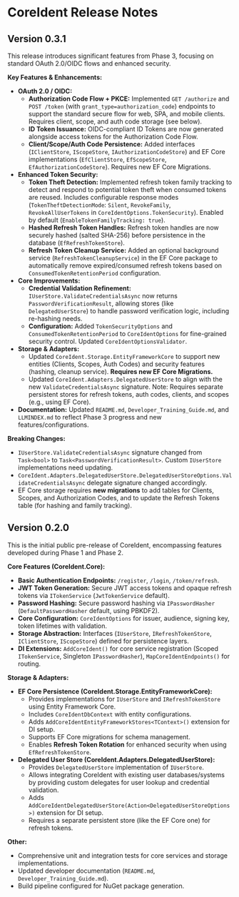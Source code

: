 # CoreIdent Release Notes

## Version 0.3.1

This release introduces significant features from Phase 3, focusing on standard OAuth 2.0/OIDC flows and enhanced security.

**Key Features & Enhancements:**

*   **OAuth 2.0 / OIDC:**
    *   **Authorization Code Flow + PKCE:** Implemented `GET /authorize` and `POST /token` (with `grant_type=authorization_code`) endpoints to support the standard secure flow for web, SPA, and mobile clients. Requires client, scope, and auth code storage (see below).
    *   **ID Token Issuance:** OIDC-compliant ID Tokens are now generated alongside access tokens for the Authorization Code Flow.
    *   **Client/Scope/Auth Code Persistence:** Added interfaces (`IClientStore`, `IScopeStore`, `IAuthorizationCodeStore`) and EF Core implementations (`EfClientStore`, `EfScopeStore`, `EfAuthorizationCodeStore`). Requires new EF Core Migrations.
*   **Enhanced Token Security:**
    *   **Token Theft Detection:** Implemented refresh token family tracking to detect and respond to potential token theft when consumed tokens are reused. Includes configurable response modes (`TokenTheftDetectionMode`: `Silent`, `RevokeFamily`, `RevokeAllUserTokens` in `CoreIdentOptions.TokenSecurity`). Enabled by default (`EnableTokenFamilyTracking: true`).
    *   **Hashed Refresh Token Handles:** Refresh token handles are now securely hashed (salted SHA-256) before persistence in the database (`EfRefreshTokenStore`).
    *   **Refresh Token Cleanup Service:** Added an optional background service (`RefreshTokenCleanupService`) in the EF Core package to automatically remove expired/consumed refresh tokens based on `ConsumedTokenRetentionPeriod` configuration.
*   **Core Improvements:**
    *   **Credential Validation Refinement:** `IUserStore.ValidateCredentialsAsync` now returns `PasswordVerificationResult`, allowing stores (like `DelegatedUserStore`) to handle password verification logic, including re-hashing needs.
    *   **Configuration:** Added `TokenSecurityOptions` and `ConsumedTokenRetentionPeriod` to `CoreIdentOptions` for fine-grained security control. Updated `CoreIdentOptionsValidator`.
*   **Storage & Adapters:**
    *   Updated `CoreIdent.Storage.EntityFrameworkCore` to support new entities (Clients, Scopes, Auth Codes) and security features (hashing, cleanup service). **Requires new EF Core Migrations.**
    *   Updated `CoreIdent.Adapters.DelegatedUserStore` to align with the new `ValidateCredentialsAsync` signature. Note: Requires separate persistent stores for refresh tokens, auth codes, clients, and scopes (e.g., using EF Core).
*   **Documentation:** Updated `README.md`, `Developer_Training_Guide.md`, and `LLMINDEX.md` to reflect Phase 3 progress and new features/configurations.

**Breaking Changes:**

*   `IUserStore.ValidateCredentialsAsync` signature changed from `Task<bool>` to `Task<PasswordVerificationResult>`. Custom `IUserStore` implementations need updating.
*   `CoreIdent.Adapters.DelegatedUserStore.DelegatedUserStoreOptions.ValidateCredentialsAsync` delegate signature changed accordingly.
*   EF Core storage requires **new migrations** to add tables for Clients, Scopes, and Authorization Codes, and to update the Refresh Tokens table (for hashing and family tracking).

## Version 0.2.0

This is the initial public pre-release of CoreIdent, encompassing features developed during Phase 1 and Phase 2.

**Core Features (CoreIdent.Core):**

*   **Basic Authentication Endpoints:** `/register`, `/login`, `/token/refresh`.
*   **JWT Token Generation:** Secure JWT access tokens and opaque refresh tokens via `ITokenService` (`JwtTokenService` default).
*   **Password Hashing:** Secure password hashing via `IPasswordHasher` (`DefaultPasswordHasher` default, using PBKDF2).
*   **Core Configuration:** `CoreIdentOptions` for issuer, audience, signing key, token lifetimes with validation.
*   **Storage Abstraction:** Interfaces (`IUserStore`, `IRefreshTokenStore`, `IClientStore`, `IScopeStore`) defined for persistence layers.
*   **DI Extensions:** `AddCoreIdent()` for core service registration (Scoped `ITokenService`, Singleton `IPasswordHasher`), `MapCoreIdentEndpoints()` for routing.

**Storage & Adapters:**

*   **EF Core Persistence (CoreIdent.Storage.EntityFrameworkCore):**
    *   Provides implementations for `IUserStore` and `IRefreshTokenStore` using Entity Framework Core.
    *   Includes `CoreIdentDbContext` with entity configurations.
    *   Adds `AddCoreIdentEntityFrameworkStores<TContext>()` extension for DI setup.
    *   Supports EF Core migrations for schema management.
    *   Enables **Refresh Token Rotation** for enhanced security when using `EfRefreshTokenStore`.
*   **Delegated User Store (CoreIdent.Adapters.DelegatedUserStore):**
    *   Provides `DelegatedUserStore` implementation of `IUserStore`.
    *   Allows integrating CoreIdent with existing user databases/systems by providing custom delegates for user lookup and credential validation.
    *   Adds `AddCoreIdentDelegatedUserStore(Action<DelegatedUserStoreOptions>)` extension for DI setup.
    *   Requires a separate persistent store (like the EF Core one) for refresh tokens.

**Other:**

*   Comprehensive unit and integration tests for core services and storage implementations.
*   Updated developer documentation (`README.md`, `Developer_Training_Guide.md`).
*   Build pipeline configured for NuGet package generation. 